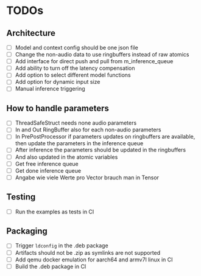 # TODOs

## Architecture

- [ ] Model and context config should be one json file
- [ ] Change the non-audio data to use ringbuffers instead of raw atomics
- [ ] Add interface for direct push and pull from m_inference_queue
- [ ] Add ability to turn off the latency compensation
- [ ] Add option to select different model functions
- [ ] Add option for dynamic input size
- [ ] Manual inference triggering

## How to handle parameters

- [ ] ThreadSafeStruct needs none audio parameters
- [ ] In and Out RingBuffer also for each non-audio parameters
- [ ] In PrePostProcessor if parameters updates on ringbuffers are available, then update the parameters in the inference queue
- [ ] After inference the parameters should be updated in the ringbuffers
- [ ] And also updated in the atomic variables
- [ ] Get free inference queue
- [ ] Get done inference queue
- [ ] Angabe wie viele Werte pro Vector brauch man in Tensor

## Testing

- [ ] Run the examples as tests in CI

## Packaging

- [ ] Trigger `ldconfig` in the .deb package
- [ ] Artifacts should not be .zip as symlinks are not supported
- [ ] Add qemu docker emulation for aarch64 and armv7l linux in CI
- [ ] Build the .deb package in CI